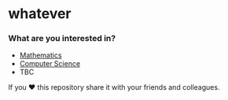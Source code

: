 # whatever
### What are you interested in? 
* [Mathematics](https://github.com/philippstangl/whatever/blob/master/mathematics.md)
* [Computer Science](https://github.com/philippstangl/whatever/blob/master/computer-science.md)
* TBC

If you ❤️ this repository share it with your friends and colleagues. 
